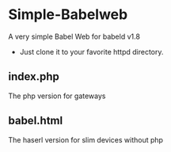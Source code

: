 # Simple-Babelweb
A very simple Babel Web for babeld v1.8
* Just clone it to your favorite httpd directory.

## index.php
The php version for gateways

## babel.html
The haserl version for slim devices without php
